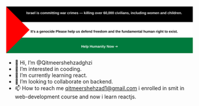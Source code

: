 [![Stand With Palestine](https://github.com/standforhumanity/stand-with-palestine/blob/main/Banners/Banner1.svg)](https://stand-with-palestine.vercel.app)
- 👋 Hi, I’m @Qitmeershehzadghzi
- 👀 I’m interested in cooding.
- 🌱 I’m currently learning react.
- 💞️ I’m looking to collaborate on backend.
- 📫 How to reach me qitmeershehzad1@gmail.com
i enrolled in smit in web-development course
and now i learn reactjs.
